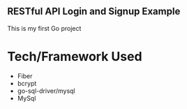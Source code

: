 ## RESTful API Login and Signup Example

This is my first Go project

# Tech/Framework Used
* Fiber
* bcrypt
* go-sql-driver/mysql
* MySql

